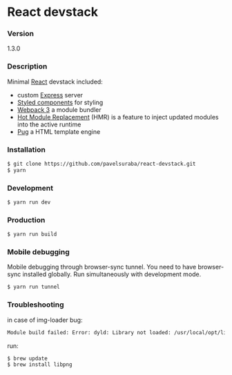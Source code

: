 # React devstack

### Version
1.3.0

### Description
Minimal [React](https://facebook.github.io/react/) devstack included:
* custom [Express](http://expressjs.com/) server
* [Styled components](https://styled-components.com/) for styling
* [Webpack 3](https://webpack.github.io/) a module bundler
* [Hot Module Replacement](https://webpack.github.io/docs/hot-module-replacement.html) (HMR) is a feature to inject updated modules into the active runtime
* [Pug](https://pugjs.org/api/getting-started.html) a HTML template engine

### Installation
```sh
$ git clone https://github.com/pavelsuraba/react-devstack.git
$ yarn
```

### Development
```sh
$ yarn run dev
```

### Production
```sh
$ yarn run build
```

### Mobile debugging
Mobile debugging through browser-sync tunnel. You need to have browser-sync installed globally.
Run simultaneously with development mode.
```sh
$ yarn run tunnel
```

### Troubleshooting
in case of img-loader bug:
```sh
Module build failed: Error: dyld: Library not loaded: /usr/local/opt/libpng/lib/libpng16.16.dylib
```

run:
```sh
$ brew update
$ brew install libpng
```